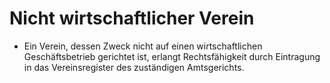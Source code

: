 # Nicht wirtschaftlicher Verein

- Ein Verein, dessen Zweck nicht auf einen wirtschaftlichen Geschäftsbetrieb gerichtet ist, erlangt Rechtsfähigkeit durch Eintragung in das Vereinsregister des zuständigen Amtsgerichts.

